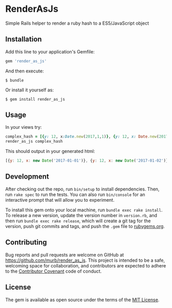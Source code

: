 # RenderAsJs

Simple Rails helper to render a ruby hash to a ES5/JavaScript object

## Installation

Add this line to your application's Gemfile:

```ruby
gem 'render_as_js'
```

And then execute:

    $ bundle

Or install it yourself as:

    $ gem install render_as_js

## Usage

In your views try:

```ruby
complex_hash = [{y: 12, x:Date.new(2017,1,1)}, {y: 12, x: Date.new(2017,1,2)}]
render_as_js complex_hash
```

This should output in your generated html:

```javascript
[{y: 12, x: new Date('2017-01-01')}, {y: 12, x: new Date('2017-01-02')}]
```

## Development

After checking out the repo, run `bin/setup` to install dependencies. Then, run `rake spec` to run the tests. You can also run `bin/console` for an interactive prompt that will allow you to experiment.

To install this gem onto your local machine, run `bundle exec rake install`. To release a new version, update the version number in `version.rb`, and then run `bundle exec rake release`, which will create a git tag for the version, push git commits and tags, and push the `.gem` file to [rubygems.org](https://rubygems.org).

## Contributing

Bug reports and pull requests are welcome on GitHub at https://github.com/murb/render_as_js. This project is intended to be a safe, welcoming space for collaboration, and contributors are expected to adhere to the [Contributor Covenant](http://contributor-covenant.org) code of conduct.


## License

The gem is available as open source under the terms of the [MIT License](http://opensource.org/licenses/MIT).

